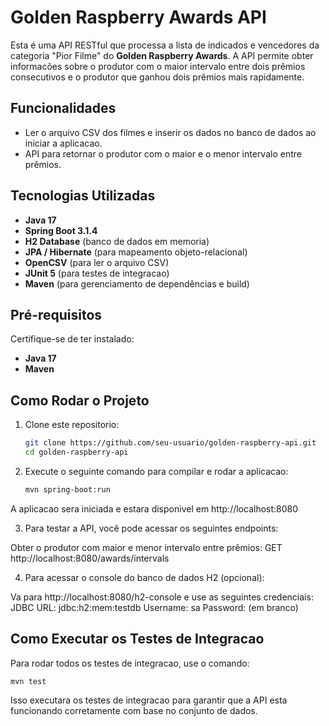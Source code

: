 # Golden Raspberry Awards API

Esta é uma API RESTful que processa a lista de indicados e vencedores da categoria "Pior Filme" do **Golden Raspberry Awards**. A API permite obter informacões sobre o produtor com o maior intervalo entre dois prêmios consecutivos e o produtor que ganhou dois prêmios mais rapidamente.

## Funcionalidades
- Ler o arquivo CSV dos filmes e inserir os dados no banco de dados ao iniciar a aplicacao.
- API para retornar o produtor com o maior e o menor intervalo entre prêmios.

## Tecnologias Utilizadas
- **Java 17**
- **Spring Boot 3.1.4**
- **H2 Database** (banco de dados em memoria)
- **JPA / Hibernate** (para mapeamento objeto-relacional)
- **OpenCSV** (para ler o arquivo CSV)
- **JUnit 5** (para testes de integracao)
- **Maven** (para gerenciamento de dependências e build)

## Pré-requisitos

Certifique-se de ter instalado:
- **Java 17**
- **Maven**

## Como Rodar o Projeto

1. Clone este repositorio:

   ```bash
   git clone https://github.com/seu-usuario/golden-raspberry-api.git
   cd golden-raspberry-api

2. Execute o seguinte comando para compilar e rodar a aplicacao:

    ```bash
    mvn spring-boot:run

A aplicacao sera iniciada e estara disponivel em http://localhost:8080

3. Para testar a API, você pode acessar os seguintes endpoints:

Obter o produtor com maior e menor intervalo entre prêmios:
GET http://localhost:8080/awards/intervals

4. Para acessar o console do banco de dados H2 (opcional):

Va para http://localhost:8080/h2-console e use as seguintes credenciais:
JDBC URL: jdbc:h2:mem:testdb
Username: sa
Password: (em branco)


## Como Executar os Testes de Integracao
Para rodar todos os testes de integracao, use o comando:

    mvn test

Isso executara os testes de integracao para garantir que a API esta funcionando corretamente com base no conjunto de dados.